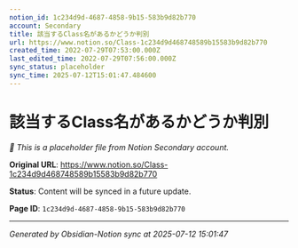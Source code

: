 ```yaml
---
notion_id: 1c234d9d-4687-4858-9b15-583b9d82b770
account: Secondary
title: 該当するClass名があるかどうか判別
url: https://www.notion.so/Class-1c234d9d468748589b15583b9d82b770
created_time: 2022-07-29T07:53:00.000Z
last_edited_time: 2022-07-29T07:56:00.000Z
sync_status: placeholder
sync_time: 2025-07-12T15:01:47.484600
---
```


# 該当するClass名があるかどうか判別

*🔄 This is a placeholder file from Notion Secondary account.*

**Original URL**: https://www.notion.so/Class-1c234d9d468748589b15583b9d82b770

**Status**: Content will be synced in a future update.

**Page ID**: `1c234d9d-4687-4858-9b15-583b9d82b770`

---

*Generated by Obsidian-Notion sync at 2025-07-12 15:01:47*
